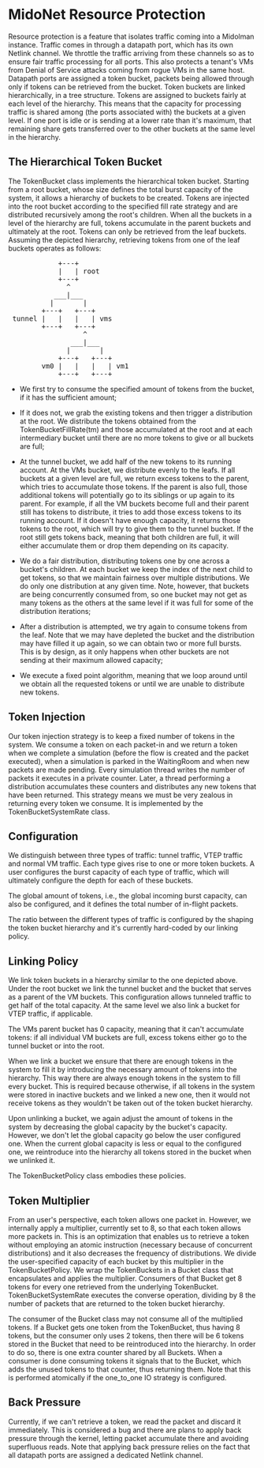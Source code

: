# MidoNet Resource Protection

Resource protection is a feature that isolates traffic coming into a Midolman
instance. Traffic comes in through a datapath port, which has its own Netlink
channel. We throttle the traffic arriving from these channels so as to ensure
fair traffic processing for all ports. This also protects a tenant's VMs from
Denial of Service attacks coming from rogue VMs in the same host. Datapath ports
are assigned a token bucket, packets being allowed through only if tokens can be
retrieved from the bucket. Token buckets are linked hierarchically, in a tree
structure. Tokens are assigned to buckets fairly at each level of the hierarchy.
This means that the capacity for processing traffic is shared among (the ports
associated with) the buckets at a given level. If one port is idle or is sending
at a lower rate than it's maximum, that remaining share gets transferred over to
the other buckets at the same level in the hierarchy.

## The Hierarchical Token Bucket

The TokenBucket class implements the hierarchical token bucket. Starting from a
root bucket, whose size defines the total burst capacity of the system, it
allows a hierarchy of buckets to be created. Tokens are injected into the root
bucket according to the specified fill rate strategy and are distributed
recursively among the root's children. When all the buckets in a level of the
hierarchy are full, tokens accumulate in the parent buckets and ultimately at
the root. Tokens can only be retrieved from the leaf buckets. Assuming the
depicted hierarchy, retrieving tokens from one of the leaf buckets operates as
follows:

<pre>
            +---+
            |   | root
            +---+
              ^
           ___|___
          |       |
        +---+   +---+
 tunnel |   |   |   | vms
        +---+   +---+
                  ^
               ___|___
              |       |
            +---+   +---+
        vm0 |   |   |   | vm1
            +---+   +---+
</pre>

 * We first try to consume the specified amount of tokens from the bucket, if
   it has the sufficient amount;

 * If it does not, we grab the existing tokens and then trigger a distribution
   at the root. We distribute the tokens obtained from the TokenBucketFillRate(tm)
   and those accumulated at the root and at each intermediary bucket until there
   are no more tokens to give or all buckets are full;

 * At the tunnel bucket, we add half of the new tokens to its running account.
   At the VMs bucket, we distribute evenly to the leafs. If all buckets at a
   given level are full, we return excess tokens to the parent, which tries to
   accumulate those tokens. If the parent is also full, those additional tokens
   will potentially go to its siblings or up again to its parent. For example,
   if all the VM buckets become full and their parent still has tokens to
   distribute, it tries to add those excess tokens to its running account. If it
   doesn't have enough capacity, it returns those tokens to the root, which will
   try to give them to the tunnel bucket. If the root still gets tokens back,
   meaning that both children are full, it will either accumulate them or drop
   them depending on its capacity.

 * We do a fair distribution, distributing tokens one by one across a bucket's
   children. At each bucket we keep the index of the next child to get tokens,
   so that we maintain fairness over multiple distributions. We do only one
   distribution at any given time. Note, however, that buckets are being
   concurrently consumed from, so one bucket may not get as many tokens as the
   others at the same level if it was full for some of the distribution
   iterations;

 * After a distribution is attempted, we try again to consume tokens from the
   leaf. Note that we may have depleted the bucket and the distribution may have
   filled it up again, so we can obtain two or more full bursts. This is by
   design, as it only happens when other buckets are not sending at their
   maximum allowed capacity;

 * We execute a fixed point algorithm, meaning that we loop around until we
   obtain all the requested tokens or until we are unable to distribute new
   tokens.

## Token Injection

Our token injection strategy is to keep a fixed number of tokens in the system.
We consume a token on each packet-in and we return a token when we complete a
simulation (before the flow is created and the packet executed), when a
simulation is parked in the WaitingRoom and when new packets are made pending.
Every simulation thread writes the number of packets it executes in a private
counter. Later, a thread performing a distribution accumulates these counters
and distributes any new tokens that have been returned. This strategy means we
must be very zealous in returning every token we consume. It is implemented by
the TokenBucketSystemRate class.

## Configuration

We distinguish between three types of traffic: tunnel traffic, VTEP traffic and
normal VM traffic. Each type gives rise to one or more token buckets. A user
configures the burst capacity of each type of traffic, which will ultimately
configure the depth for each of these buckets.

The global amount of tokens, i.e., the global incoming burst capacity, can also
be configured, and it defines the total number of in-flight packets.

The ratio between the different types of traffic is configured by the shaping
the token bucket hierarchy and it's currently hard-coded by our linking policy.

## Linking Policy

We link token buckets in a hierarchy similar to the one depicted above. Under
the root bucket we link the tunnel bucket and the bucket that serves as a parent
of the VM buckets. This configuration allows tunneled traffic to get half of the
total capacity. At the same level we also link a bucket for VTEP traffic, if
applicable.

The VMs parent bucket has 0 capacity, meaning that it can't accumulate tokens:
if all individual VM buckets are full, excess tokens either go to the tunnel
bucket or into the root.

When we link a bucket we ensure that there are enough tokens in the system to
fill it by introducing the necessary amount of tokens into the hierarchy. This
way there are always enough tokens in the system to fill every bucket. This is
required because otherwise, if all tokens in the system were stored in inactive
buckets and we linked a new one, then it would not receive tokens as they
wouldn't be taken out of the token bucket hierarchy.

Upon unlinking a bucket, we again adjust the amount of tokens in the system by
decreasing the global capacity by the bucket's capacity. However, we don't let
the global capacity go below the user configured one. When the current global
capacity is less or equal to the configured one, we reintroduce into the
hierarchy all tokens stored in the bucket when we unlinked it.

The TokenBucketPolicy class embodies these policies.

## Token Multiplier

From an user's perspective, each token allows one packet in. However, we
internally apply a multiplier, currently set to 8, so that each token allows
more packets in. This is an optimization that enables us to retrieve a token
without employing an atomic instruction (necessary because of concurrent
distributions) and it also decreases the frequency of distributions. We divide
the user-specified capacity of each bucket by this multiplier in the
TokenBucketPolicy. We wrap the TokenBuckets in a Bucket class that encapsulates
and applies the multiplier. Consumers of that Bucket get 8 tokens for every one
retrieved from the underlying TokenBucket. TokenBucketSystemRate executes the
converse operation, dividing by 8 the number of packets that are returned to the
token bucket hierarchy.

The consumer of the Bucket class may not consume all of the multiplied tokens.
If a Bucket gets one token from the TokenBucket, thus having 8 tokens, but the
consumer only uses 2 tokens, then there will be 6 tokens stored in the Bucket
that need to be reintroduced into the hierarchy. In order to do so, there is
one extra counter shared by all Buckets. When a consumer is done consuming
tokens it signals that to the Bucket, which adds the unused tokens to that
counter, thus returning them. Note that this is performed atomically if the
one_to_one IO strategy is configured.

## Back Pressure

Currently, if we can't retrieve a token, we read the packet and discard it
immediately. This is considered a bug and there are plans to apply back pressure
through the kernel, letting packet accumulate there and avoiding superfluous
reads. Note that applying back pressure relies on the fact that all datapath
ports are assigned a dedicated Netlink channel.
